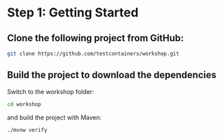 # Step 1: Getting Started

## Clone the following project from GitHub:
```bash
git clone https://github.com/testcontainers/workshop.git
```

## Build the project to download the dependencies
Switch to the workshop folder:
```bash
cd workshop
```
and build the project with Maven:
```bash
./mvnw verify
```